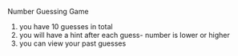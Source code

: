 Number Guessing Game
1. you have 10 guesses in total 
2. you will have a hint after each guess- number is lower or higher
3. you can view your past guesses
